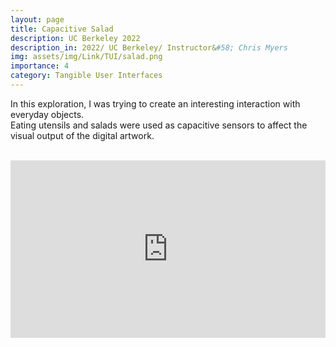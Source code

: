 ```yaml
---
layout: page
title: Capacitive Salad
description: UC Berkeley 2022
description_in: 2022/ UC Berkeley/ Instructor&#58; Chris Myers
img: assets/img/Link/TUI/salad.png
importance: 4
category: Tangible User Interfaces
---
```


In this exploration, I was trying to create an interesting interaction with everyday objects. <br>Eating utensils and salads were used as capacitive sensors to affect the visual output of the digital artwork.

<br/>

<!--embeded YouTube Demo-->


<div style="position: relative; padding-bottom: 56.25%; height: 0; margin: 0 auto;">
    <iframe style="position: absolute; top: 50%; left: 50%; transform: translate(-50%, -50%); width: 100%; height: 100%; border: none; margin: 0; padding: 0;" src="https://www.youtube.com/embed/IkhOQ7Ikiok" title="Salad with Capacitive Sensing" frameborder="0" allow="accelerometer; autoplay; clipboard-write; encrypted-media; gyroscope; picture-in-picture; web-share" allowfullscreen></iframe>
</div>




